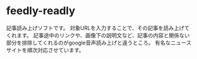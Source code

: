 # feedly-readly
記事読み上げソフトです。
対象URLを入力することで、その記事を読み上げてくれます。
記事途中のリンクや、画像下の説明文など、記事の内容と関係ない部分を排除してくれるのがgoogle音声読み上げと違うところ。
有名なニュースサイトを順次対応させています。
